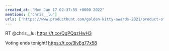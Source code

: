 ```yaml
---
created_at: "Mon Jan 17 02:37:55 +0000 2022"
mentions: ['chris__lu']
urls: ['https://www.producthunt.com/golden-kitty-awards-2021/product-of-the-year']
---
```


RT @chris__lu: https://t.co/QgPQqzHwH3

Voting ends tonight! https://t.co/3lvEg77x58